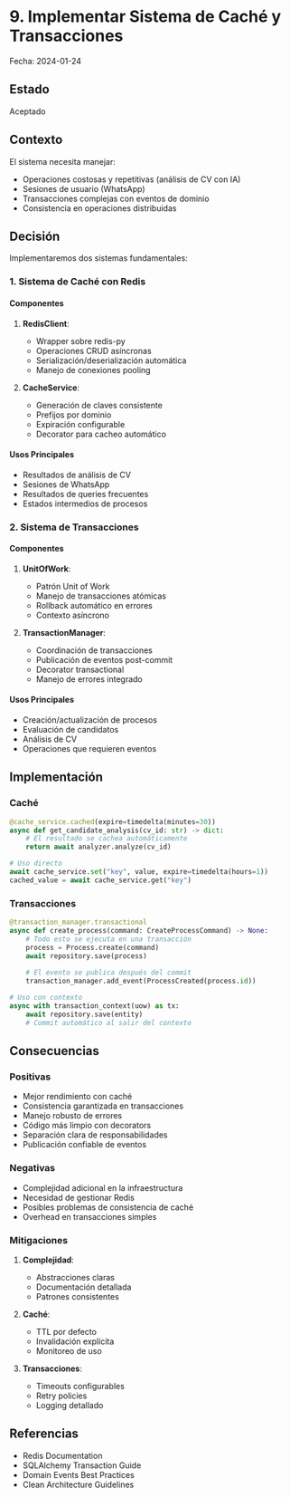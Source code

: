 # 9. Implementar Sistema de Caché y Transacciones

Fecha: 2024-01-24

## Estado

Aceptado

## Contexto

El sistema necesita manejar:
- Operaciones costosas y repetitivas (análisis de CV con IA)
- Sesiones de usuario (WhatsApp)
- Transacciones complejas con eventos de dominio
- Consistencia en operaciones distribuidas

## Decisión

Implementaremos dos sistemas fundamentales:

### 1. Sistema de Caché con Redis

#### Componentes
1. **RedisClient**:
   - Wrapper sobre redis-py
   - Operaciones CRUD asíncronas
   - Serialización/deserialización automática
   - Manejo de conexiones pooling

2. **CacheService**:
   - Generación de claves consistente
   - Prefijos por dominio
   - Expiración configurable
   - Decorator para cacheo automático

#### Usos Principales
- Resultados de análisis de CV
- Sesiones de WhatsApp
- Resultados de queries frecuentes
- Estados intermedios de procesos

### 2. Sistema de Transacciones

#### Componentes
1. **UnitOfWork**:
   - Patrón Unit of Work
   - Manejo de transacciones atómicas
   - Rollback automático en errores
   - Contexto asíncrono

2. **TransactionManager**:
   - Coordinación de transacciones
   - Publicación de eventos post-commit
   - Decorator transactional
   - Manejo de errores integrado

#### Usos Principales
- Creación/actualización de procesos
- Evaluación de candidatos
- Análisis de CV
- Operaciones que requieren eventos

## Implementación

### Caché
```python
@cache_service.cached(expire=timedelta(minutes=30))
async def get_candidate_analysis(cv_id: str) -> dict:
    # El resultado se cachea automáticamente
    return await analyzer.analyze(cv_id)

# Uso directo
await cache_service.set("key", value, expire=timedelta(hours=1))
cached_value = await cache_service.get("key")
```

### Transacciones
```python
@transaction_manager.transactional
async def create_process(command: CreateProcessCommand) -> None:
    # Todo esto se ejecuta en una transacción
    process = Process.create(command)
    await repository.save(process)
    
    # El evento se publica después del commit
    transaction_manager.add_event(ProcessCreated(process.id))

# Uso con contexto
async with transaction_context(uow) as tx:
    await repository.save(entity)
    # Commit automático al salir del contexto
```

## Consecuencias

### Positivas
- Mejor rendimiento con caché
- Consistencia garantizada en transacciones
- Manejo robusto de errores
- Código más limpio con decorators
- Separación clara de responsabilidades
- Publicación confiable de eventos

### Negativas
- Complejidad adicional en la infraestructura
- Necesidad de gestionar Redis
- Posibles problemas de consistencia de caché
- Overhead en transacciones simples

### Mitigaciones
1. **Complejidad**:
   - Abstracciones claras
   - Documentación detallada
   - Patrones consistentes

2. **Caché**:
   - TTL por defecto
   - Invalidación explícita
   - Monitoreo de uso

3. **Transacciones**:
   - Timeouts configurables
   - Retry policies
   - Logging detallado

## Referencias
- Redis Documentation
- SQLAlchemy Transaction Guide
- Domain Events Best Practices
- Clean Architecture Guidelines
